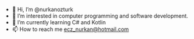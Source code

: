 - 👋 Hi, I’m @nurkanozturk
- 👀 I’m interested in computer programming and software development.
- 🌱 I’m currently learning C# and Kotlin
- 📫 How to reach me ecz_nurkan@hotmail.com

<!---
nurkanozturk/nurkanozturk is a ✨ special ✨ repository because its `README.md` (this file) appears on your GitHub profile.
You can click the Preview link to take a look at your changes.
--->
